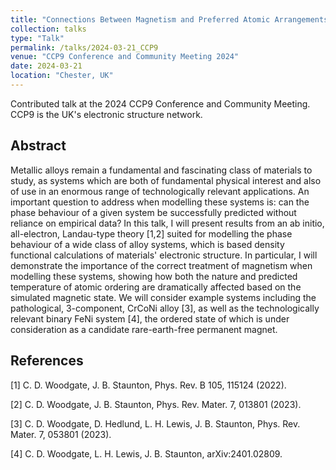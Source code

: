 ```yaml
---
title: "Connections Between Magnetism and Preferred Atomic Arrangements in Multicomponent Alloys: Insights From An All-Electron Linear Response Theory"
collection: talks
type: "Talk"
permalink: /talks/2024-03-21_CCP9
venue: "CCP9 Conference and Community Meeting 2024"
date: 2024-03-21
location: "Chester, UK"
---
```


Contributed talk at the 2024 CCP9 Conference and Community Meeting. CCP9 is the UK's electronic structure network.

<h2>Abstract</h2>
Metallic alloys remain a fundamental and fascinating class of materials to study, as systems which are both of fundamental physical interest and also of use in an enormous range of technologically relevant applications. An important question to address when modelling these systems is: can the phase behaviour of a given system be successfully predicted without reliance on empirical data? In this talk, I will present results from an ab initio, all-electron, Landau-type theory [1,2] suited for modelling the phase behaviour of a wide class of alloy systems, which is based density functional calculations of materials' electronic structure. In particular, I will demonstrate the importance of the correct treatment of magnetism when modelling these systems, showing how both the nature and predicted temperature of atomic ordering are dramatically affected based on the simulated magnetic state. We will consider example systems including the pathological, 3-component, CrCoNi alloy [3], as well as the technologically relevant binary FeNi system [4], the ordered state of which is under consideration as a candidate rare-earth-free permanent magnet.

<h2>References</h2>
[1] C. D. Woodgate, J. B. Staunton, Phys. Rev. B 105, 115124 (2022).

[2] C. D. Woodgate, J. B. Staunton, Phys. Rev. Mater. 7, 013801 (2023).

[3] C. D. Woodgate, D. Hedlund, L. H. Lewis, J. B. Staunton, Phys. Rev. Mater. 7, 053801 (2023).

[4] C. D. Woodgate, L. H. Lewis, J. B. Staunton, arXiv:2401.02809.
